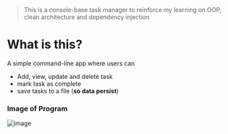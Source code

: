 >  This is a console-base task manager to reinforce my learning on OOP, clean architecture and dependency injection

# What is this?
A simple command-line app where users can 
- Add, view, update and delete task
- mark task as complete
- save tasks to a file (**so data persist**)


### Image of Program
![image](https://github.com/user-attachments/assets/f1760997-68fc-4f26-90cb-57dea9089f5f)
